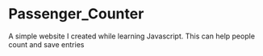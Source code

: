 # Passenger_Counter

A simple website I created while learning Javascript. This can help people count and save entries
